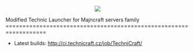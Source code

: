 <p align="center">
<img src="http://i.imgur.com/02zBfbJ.png" />
</p>
Modified Technic Launcher for Majncraft servers family
==================================================================

- Latest builds: http://ci.technicraft.cz/job/TechniCraft/
